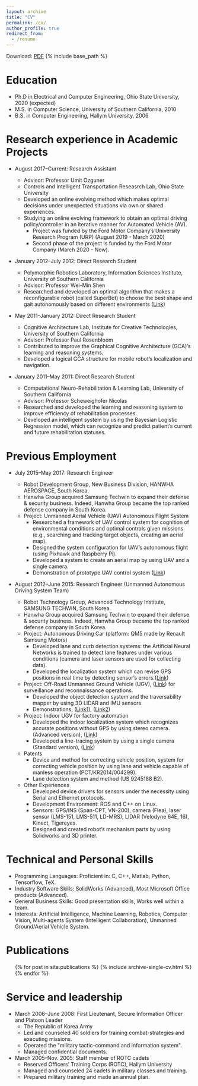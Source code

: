 ```yaml
---
layout: archive
title: "CV"
permalink: /cv/
author_profile: true
redirect_from:
  - /resume
---
```

Download: [PDF](http://hantw007.github.io/files/cv.pdf)
{% include base_path %}

Education
======
* Ph.D in Electrical and Computer Engineering, Ohio State University, 2020 (expected)
* M.S. in Computer Science, University of Southern California, 2010
* B.S. in Computer Engineering, Hallym University, 2006

Research experience in Academic Projects
======
* August 2017–Current: Research Assistant
  * Advisor: Professor Umit Ozguner
  * Controls and Intelligent Transportation Reseasrch Lab, Ohio State University
  * Developed an online evolving method which makes optimal decisions under unexpected situations via own or shared experiences.
  * Studying an online evolving framework to obtain an optimal driving policy/controller in an iterative manner for Automated Vehicle (AV).
    * Project was funded by the Ford Motor Company’s University Research Program (URP) (August 2019 - March 2020)
    * Second phase of the project is funded by the Ford Motor Company (March 2020 - Now).

* January 2012–July 2012: Direct Research Student
  * Polymorphic Robotics Laboratory, Information Sciences Institute, University of Southern California
  * Advisor: Professor Wei-Min Shen
  * Researched and developed an optimal algorithm that makes a reconfigurable robot (called SuperBot) to choose the best shape and gait autonomously based on different environments ([Link](https://www.youtube.com/watch?v=Ih4gdmsVQjY&feature=emb_logo))
  
* May 2011–January 2012: Direct Research Student
  * Cognitive Architecture Lab, Institute for Creative Technologies, University of Southern California
  * Advisor: Professor Paul Rosenbloom
  * Contributed to improve the Graphical Cognitive Architecture (GCA)’s learning and reasoning systems.
  * Developed a logical GCA structure for mobile robot’s localization and navigation.
  
* January 2011–May 2011: Direct Research Student
  * Computational Neuro-Rehabilitation & Learning Lab, University of Southern California
  * Advisor: Professor Scheweighofer Nicolas
  * Researched and developed the learning and reasoning system to improve efficiency of rehabilitation processes.
  * Developed an intelligent system by using the Bayesian Logistic Regression model, which can recognize and predict patient’s current and future rehabilitation statuses.

Previous Employment
======
* July 2015–May 2017: Research Engineer
  * Robot Development Group, New Business Division, HANWHA AEROSPACE, South Korea.
  * Hanwha Group acquired Samsung Techwin to expand their defense & security business. Indeed, Hanwha Group became the top ranked defense company in South Korea.
  * Project: Unmanned Aerial Vehicle (UAV) Autonomous Flight System
    * Researched a framework of UAV control system for cognition of environmental conditions and optimal controls given missions (e.g., searching and tracking target objects, creating an aerial map).
    * Designed the system configuration for UAV’s autonomous flight (using Pixhawk and Raspberry Pi).
    * Developed a system to create an aerial map by using UAV and a single camera.
    * Demonstration of prototype UAV control system ([Link](https://www.youtube.com/watch?v=dadXTkjrBq4&feature=youtu.be))

* August 2012–June 2015: Research Engineer (Unmanned Autonomous Driving System Team)
  * Robot Technology Group, Advanced Technology Institute, SAMSUNG TECHWIN, South Korea.
  * Hanwha Group acquired Samsung Techwin to expand their defense & security business. Indeed, Hanwha Group became the top ranked defense company in South Korea.
  * Project: Autonomous Driving Car (platform: QM5 made by Renault Samsung Motors)
    * Developed lane and curb detection systems: the Artificial Neural Networks is trained to detect lane features under various conditions (camera and laser sensors are used for collecting data).
    * Developed the localization system which can revise GPS positions in real time by detecting sensor’s errors.([Link](https://www.youtube.com/watch?v=eklbb2CGAp8&feature=youtu.be))
  * Project: Off-Road Unmanned Ground Vehicle (UGV), ([Link](https://www.youtube.com/watch?v=xXriMzcAAS4&feature=youtu.be)) for surveillance and reconnaissance operations.
    * Developed the object detection system and the traversability mapper by using 3D LIDAR and IMU sensors.
    * Demonstrations, ([Link1](https://www.youtube.com/watch?v=mCDADDvGr-k&feature=youtu.be)), ([Link2](https://www.youtube.com/watch?v=Ywl6a_0-4SA))
  * Project: Indoor UGV for factory automation
    * Developed the indoor localization system which recognizes accurate positions without GPS by using stereo
camera. (Advanced version), ([Link](https://www.youtube.com/watch?v=EiQIcD1imA4&feature=youtu.be))
    * Developed a line-tracing system by using a single camera (Standard version), ([Link](https://www.youtube.com/watch?v=nfRTs4AfJFk&feature=youtu.be))
  * Patents
    * Device and method for correcting vehicle position, system for correcting vehicle position by using lane and
vehicle capable of manless operation (PCT/KR2014/004299).
    * Lane detection system and method (US 9245188 B2).
  * Other Experiences
    * Developed device drivers for sensors under the necessity using Serial and Ethernet protocols.
    * Development Environment: ROS and C++ on Linux.
    * Sensors: GPS/INS (Span-CPT, VN-200), camera (Flea), laser sensor (LMS-151, LMS-511, LD-MRS), LIDAR (Velodyne 64E, 16), Kinect, Tigereyes.
    * Designed and created robot’s mechanism parts by using Solidworks and 3D printer.
   
Technical and Personal Skills
======
* Programming Languages: Proficient in: C, C++, Matlab, Python, Tensorflow, TeX.
* Industry Software Skills: SolidWorks (Advanced), Most Microsoft Office products (Advanced).
* General Business Skills: Good presentation skills, Works well within a team.
* Interests: Artificial Intelligence, Machine Learning, Robotics, Computer Vision, Multi-agents System (Intelligent Collaboration), Unmanned Ground/Aerial Vehicle System.

Publications
======
  <ul>{% for post in site.publications %}
    {% include archive-single-cv.html %}
  {% endfor %}</ul>
  
<!--Talks
======
  <ul>{% for post in site.talks %}
    {% include archive-single-talk-cv.html %}
  {% endfor %}</ul>
Teaching
======
  <ul>{% for post in site.teaching %}
    {% include archive-single-cv.html %}
  {% endfor %}</ul>
  -->
  
Service and leadership
======
* March 2006–June 2008: First Lieutenant, Secure Information Officer and Platoon Leader
  * The Republic of Korea Army
  * Led and counseled 40 soldiers for training combat-strategies and executing missions.
  * Operated the "military tactic-command and information system".
  * Managed confidential documents.
* March 2005–Nov. 2005: Staff member of ROTC cadets
  * Reserved Officers’ Training Corps (ROTC), Hallym University
  * Managed and counseled 24 cadets in military classes and training.
  * Prepared military training and made an annual plan.
